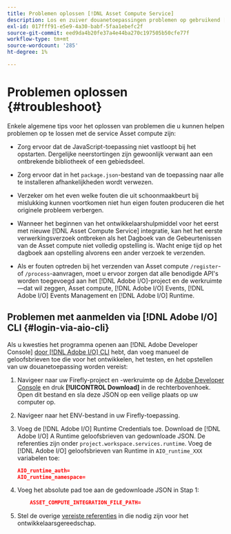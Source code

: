 ```yaml
---
title: Problemen oplossen [!DNL Asset Compute Service]
description: Los en zuiver douanetoepassingen problemen op gebruikend [!DNL Asset Compute Service].
exl-id: 017fff91-e5e9-4a30-babf-5faa1ebefc2f
source-git-commit: eed9da4b20fe37a4e44ba270c197505b50cfe77f
workflow-type: tm+mt
source-wordcount: '285'
ht-degree: 1%

---
```


# Problemen oplossen {#troubleshoot}

Enkele algemene tips voor het oplossen van problemen die u kunnen helpen problemen op te lossen met de service Asset compute zijn:

* Zorg ervoor dat de JavaScript-toepassing niet vastloopt bij het opstarten. Dergelijke neerstortingen zijn gewoonlijk verwant aan een ontbrekende bibliotheek of een gebiedsdeel.
* Zorg ervoor dat in het `package.json`-bestand van de toepassing naar alle te installeren afhankelijkheden wordt verwezen.
* Verzeker om het even welke fouten die uit schoonmaakbeurt bij mislukking kunnen voortkomen niet hun eigen fouten produceren die het originele probleem verbergen.

* Wanneer het beginnen van het ontwikkelaarshulpmiddel voor het eerst met nieuwe [!DNL Asset Compute Service] integratie, kan het het eerste verwerkingsverzoek ontbreken als het Dagboek van de Gebeurtenissen van de Asset compute niet volledig opstelling is. Wacht enige tijd op het dagboek aan opstelling alvorens een ander verzoek te verzenden.
* Als er fouten optreden bij het verzenden van Asset compute `/register`- of `/process`-aanvragen, moet u ervoor zorgen dat alle benodigde API&#39;s worden toegevoegd aan het [!DNL Adobe I/O]-project en de werkruimte—dat wil zeggen, Asset compute, [!DNL Adobe I/O] Events, [!DNL Adobe I/O] Events Management en [!DNL Adobe I/O] Runtime.

## Problemen met aanmelden via [!DNL Adobe I/O] CLI {#login-via-aio-cli}

Als u kwesties het programma openen aan [!DNL Adobe Developer Console] [door  [!DNL Adobe I/O] CLI](https://www.adobe.io/project-firefly/docs/getting_started/first_app/#3-signing-in-from-cli) hebt, dan voeg manueel de geloofsbrieven toe die voor het ontwikkelen, het testen, en het opstellen van uw douanetoepassing worden vereist:

1. Navigeer naar uw Firefly-project en -werkruimte op de [Adobe Developer Console](https://console.adobe.io/) en druk **[!UICONTROL Download]** in de rechterbovenhoek. Open dit bestand en sla deze JSON op een veilige plaats op uw computer op.

1. Navigeer naar het ENV-bestand in uw Firefly-toepassing.

1. Voeg de [!DNL Adobe I/O] Runtime Credentials toe. Download de [!DNL Adobe I/O] A Runtime geloofsbrieven van gedownloade JSON. De referenties zijn onder `project.workspace.services.runtime`. Voeg de [!DNL Adobe I/O] geloofsbrieven van Runtime in `AIO_runtime_XXX` variabelen toe:

   ```json
   AIO_runtime_auth=
   AIO_runtime_namespace=
   ```

1. Voeg het absolute pad toe aan de gedownloade JSON in Stap 1:

   ```json
       ASSET_COMPUTE_INTEGRATION_FILE_PATH=
   ```

1. Stel de overige [vereiste referenties](develop-custom-application.md) in die nodig zijn voor het ontwikkelaarsgereedschap.

<!-- TBD for later:
Add any best practices for developers in this section:
* Any items to take care of when creating projects.
* Any naming conventions, reserved keywords, etc.?
* Any terms that can become a source of confusion later based on our OOTB naming.

* If required, add limitations for custom applications and spin those off as best practices.
* Do NOT borrow any content from https://git.corp.adobe.com/nui/nui/blob/master/doc/worker_api.md. It is outdated and irrelevant for 3rd party custom applications.
-->
